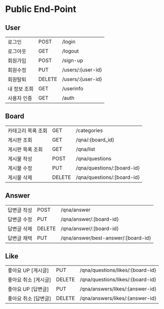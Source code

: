 # Public End-Point

## User

|         |        |                   |
| ------- | ------ | ----------------- |
| 로그인     | POST   | /login            |
| 로그아웃    | GET    | /logout           |
| 회원가입    | POST   | /sign-up          |
| 회원수정    | PUT    | /users/:{user-id} |
| 회원탈퇴    | DELETE | /users/:{user-id} |
| 내 정보 조회 | GET    | /userinfo         |
| 사용자 인증  | GET    | /auth             |

## Board

|            |        |                             |
| ---------- | ------ | --------------------------- |
| 카테고리 목록 조회 | GET    | /categories                 |
| 게시판 조회     | GET    | /qna/:{board\_id}           |
| 게시판 목록 조회  | GET    | /qna/list                   |
| 게시물 작성     | POST   | /qna/questions              |
| 게시물 수정     | PUT    | /qna/questions/:\[board-id} |
| 게시물 삭제     | DELETE | /qna/questions/:\[board-id} |

## Answer

|        |        |                                      |
| ------ | ------ | ------------------------------------ |
| 답변글 작성 | POST   | /qna/answer                          |
| 답변글 수정 | PUT    | /qna/answer/:\[board-id}             |
| 답변글 삭제 | DELETE | /qna/answer/:\[board-id}             |
| 답변글 채택 | PUT    | /qna/answer/best-answer/:\[board-id} |

## Like

|               |        |                                  |
| ------------- | ------ | -------------------------------- |
| 좋아요 UP \[게시글] | PUT    | /qna/questions/likes/:{board-id} |
| 좋아요 취소 \[게시글] | DELETE | /qna/questions/likes/:{board-id} |
| 좋아요 UP \[답변글] | PUT    | /qna/answers/likes/:{answer-id}  |
| 좋아요 취소 \[답변글] | DELETE | /qna/answers/likes/:{answer-id}  |
